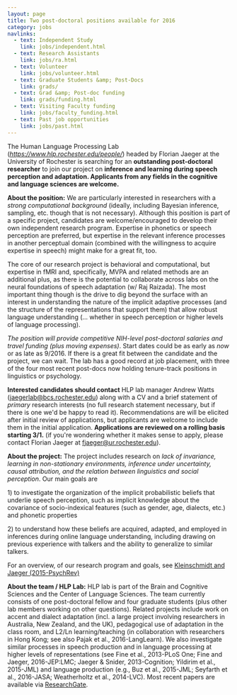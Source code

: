 ```yaml
---
layout: page
title: Two post-doctoral positions available for 2016
category: jobs
navlinks:
  - text: Independent Study
    link: jobs/independent.html
  - text: Research Assistants
    link: jobs/ra.html
  - text: Volunteer
    link: jobs/volunteer.html
  - text: Graduate Students &amp; Post-Docs
    link: grads/
  - text: Grad &amp; Post-doc funding
    link: grads/funding.html
  - text: Visiting Faculty funding
    link: jobs/faculty_funding.html
  - text: Past job opportunities
    link: jobs/past.html
---
```


The Human Language Processing Lab
(*https://www.hlp.rochester.edu/people/*) headed by Florian Jaeger at
the University of Rochester is searching for an **outstanding
post-doctoral researcher** to join our project on **inference and
learning during speech perception and adaptation. Applicants from any
fields in the cognitive and language sciences are welcome.**

**About the position:** We are particularly interested in researchers
with a *strong computational background* (ideally, including Bayesian
inference, sampling, etc. though that is not necessary). Although this
position is part of a specific project, candidates are
welcome/encouraged to develop their own independent research program.
Expertise in phonetics or speech perception are preferred, but expertise
in the relevant inference processes in another perceptual domain
(combined with the willingness to acquire expertise in speech) might
make for a great fit, too.

The core of our research project is behavioral and computational, but
expertise in fMRI and, specifically, MVPA and related methods are an
additional plus, as there is the potential to collaborate across labs on
the neural foundations of speech adaptation (w/ Raj Raizada). The most
important thing though is the drive to dig beyond the surface with an
interest in understanding the nature of the implicit adaptive processes
(and the structure of the representations that support them) that allow
robust language understanding (... whether in speech perception or
higher levels of language processing).

*The position will provide competitive NIH-level post-doctoral salaries
and travel funding (plus moving expenses)*. Start dates could be as
early as *now* or as late as 9/2016. If there is a great fit between the
candidate and the project, we can wait. The lab has a good record at job
placement, with three of the four most recent post-docs now holding
tenure-track positions in linguistics or psychology.

**Interested candidates should contact** HLP lab manager Andrew Watts
(<jaegerlab@bcs.rochester.edu>) along with a CV and a brief statement of
*primary* research interests (no full research statement necessary, but
if there is one we'd be happy to read it). Recommendations are will be
elicited after initial review of applications, but applicants are
welcome to include them in the initial application. **Applications are
reviewed on a rolling basis starting 3/1.** (if you're wondering whether
it makes sense to apply, please contact Florian Jaeger at
<fjaeger@ur.rochester.edu>).

**About the project:** The project includes research on *lack of
invariance, learning in non-stationary environments, inference under
uncertainty, causal attribution, and the relation between linguistics
and social perception*. Our main goals are

1\) to investigate the organization of the implicit probabilistic beliefs
that underlie speech perception, such as implicit knowledge about the
covariance of socio-indexical features (such as gender, age, dialects,
etc.) and phonetic properties

2\) to understand how these beliefs are acquired, adapted, and employed
in inferences during online language understanding, including drawing on
previous experience with talkers and the ability to generalize to
similar talkers.

For an overview, of our research program and goals, see [Kleinschmidt and
Jaeger (2015-PsychRev)](https://www.researchgate.net/publication/259571827_Robust_Speech_Perception_Recognize_the_Familiar_Generalize_to_the_Similar_and_Adapt_to_the_Novel)

**About the team / HLP Lab:** HLP lab is part of the Brain and Cognitive
Sciences and the Center of Language Sciences. The team currently
consists of one post-doctoral fellow and four graduate students (plus
other lab members working on other questions). Related projects include
work on accent and dialect adaptation (incl. a large project involving
researchers in Australia, New Zealand, and the UK), pedagogical use of
adaptation in the class room, and L2/Ln learning/teaching (in
collaboration with researchers in Hong Kong; see also Pajak et al.,
2016-LangLearn). We also investigate similar processes in speech
production and in language processing at higher levels of
representations (see Fine et al., 2013-PLoS One; Fine and Jaeger,
2016-JEP:LMC; Jaeger & Snider, 2013-Cognition; Yildirim et al.,
2015-JML) and language production (e.g., Buz et al., 2015-JML; Seyfarth
et al., 2016-JASA; Weatherholtz et al., 2014-LVC). Most recent papers
are available via [ResearchGate](https://www.researchgate.net/profile/T_Florian_Jaeger/contribution).
